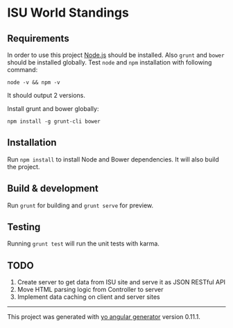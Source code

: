 # ISU World Standings

## Requirements

In order to use this project [Node.js](https://nodejs.org/) should be installed. Also `grunt` and `bower` should be installed globally.
Test `node` and `npm` installation with following command: 

	node -v && npm -v
It should output 2 versions.

Install grunt and bower globally: 

	npm install -g grunt-cli bower

## Installation

Run `npm install` to install Node and Bower dependencies. It will also build the project.

## Build & development

Run `grunt` for building and `grunt serve` for preview.

## Testing

Running `grunt test` will run the unit tests with karma.

## TODO

1. Create server to get data from ISU site and serve it as JSON RESTful API
2. Move HTML parsing logic from Controller to server
3. Implement data caching on client and server sites


---
This project was generated with [yo angular generator](https://github.com/yeoman/generator-angular)
version 0.11.1.
